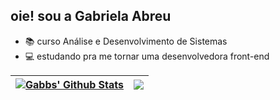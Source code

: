 ## oie! sou a Gabriela Abreu 

- 📚 curso Análise e Desenvolvimento de Sistemas
- 💻 estudando pra me tornar uma desenvolvedora front-end

| <a href="https://github.com/abreugabb/github-readme-stats"><img align="center" src="https://github-readme-stats.vercel.app/api?username=abreugabb&show_icons=true&theme=dracula&include_all_commits=true&count_private=true" alt="Gabbs' Github Stats" /></a> | <a href="https://github.com/abreugabb/github-readme-stats"><img align="center" src="https://github-readme-stats.vercel.app/api/top-langs/?username=abreugabb&layout=compact&theme=dracula" /></a> |
| ------------- | ------------- |
